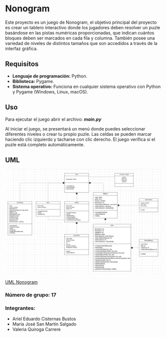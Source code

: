 # Nonogram

Este proyecto es un juego de Nonogram, el objetivo principal del proyecto es crear un tablero interactivo donde los jugadores deben resolver un puzle basándose en las pistas numéricas proporcionadas, que indican cuántos bloques deben ser marcados en cada fila y columna. También posee una variedad de niveles de distintos tamaños que son accedidos a través de la interfaz gráfica.  


## Requisitos

- **Lenguaje de programación:** Python.
- **Biblioteca:** Pygame.
- **Sistema operativo:** Funciona en cualquier sistema operativo con Python y Pygame (Windows, Linux, macOS). 

## Uso

Para ejecutar el juego abrir el archivo: __*main.py*__

Al iniciar el juego, se presentará un menú donde puedes seleccionar diferentes niveles o crear tu propio puzle.
Las celdas se pueden marcar haciendo clic izquierdo y tacharse con clic derecho.
El juego verifica si el puzle está completo automáticamente.

## UML
![img.png](img.png)

[UML Nonogram](https://lucid.app/lucidchart/eee06729-f13f-48ba-8494-0fed7540034d/edit?viewport_loc=510%2C10%2C3169%2C1623%2CHWEp-vi-RSFO&invitationId=inv_c5365d41-b2af-44b4-a6f5-0860fdcba8db)

### Número de grupo: 17

### Integrantes: 

- Ariel Eduardo Cisternas Bustos
- María José San Martín Salgado
- Valeria Quiroga Carrere 